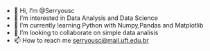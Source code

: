 - 👋 Hi, I’m @Serryousc
- 👀 I’m interested in Data Analysis and Data Science
- 🌱 I’m currently learning Python with Numpy,Pandas and Matplotlib
- 💞️ I’m looking to collaborate on simple data analisis
- 📫 How to reach me serryousc@mail.uft.edu.br

<!---
Serryousc/Serryousc is a ✨ special ✨ repository because its `README.md` (this file) appears on your GitHub profile.
You can click the Preview link to take a look at your changes.
--->
